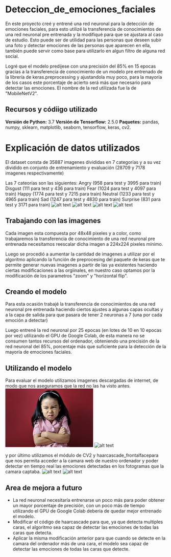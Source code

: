 # Deteccion_de_emociones_faciales

En este proyecto creé y entrené una red neuronal para la detección de emociones faciales, para esto utilizé la transferencia de conocimientos de una red neuronal pre entrenada y la modifiqué para que se ajustara al caso de estudio. Esto puede ser de utilidad para las personas que deseen subir una foto y detectar emociones de las personas que aparecen en ella, también puede servir como base para utilizarlo en algun filtro de alguna red social.

Logré que el modelo predijese con una precisión del 85% en 15 epocas gracias a la transferencia de conocimiento de un modelo pre entrenado de la librería de keras.preprocessing y ajustandola muy poco, para la mayoría de los casos este porcentaje de acierto será más que necesario para detectar las emociones. El nombre de la red utilizada fue la de "MobileNetV2".

## Recursos y códiigo utilizado 
**Versión de Python:** 3.7
**Versión de Tensorflow:** 2.5.0
**Paquetes:** pandas, numpy, sklearn, matplotlib, seaborn, tensorflow, keras, cv2.

# Explicación de datos utilizados
El dataset consta de 35887 imagenes divididas en 7 categorías y a su vez dividido en conjunto de entrenamiento y evaluación (28709 y 7178 imagenes respectivamente)

Las 7 cateorías son las siguientes:
Angry (958 para test y 3995 para train)
Disgust (111 para test y 436 para train)
Fear (1024 para test y 4097 para train)
Happy (1774 para test y 7215 para train)
Neutral (1233 para test y 4965 para train)
Sad (1247 para test y 4830 para train)
Surprise (831 para test y 3171 para train)
![alt text](https://github.com/estebanmgr/Deteccion_de_emociones_faciales/blob/main/Im%C3%A1genes/PrivateTest_1161501.jpg "Imagn de test 1")
![alt text](https://github.com/estebanmgr/Deteccion_de_emociones_faciales/blob/main/Im%C3%A1genes/PrivateTest_1769758.jpg "Imagn de test 2")
![alt text](https://github.com/estebanmgr/Deteccion_de_emociones_faciales/blob/main/Im%C3%A1genes/PrivateTest_2352334.jpg "Imagn de test 3")
![alt text](https://github.com/estebanmgr/Deteccion_de_emociones_faciales/blob/main/Im%C3%A1genes/PrivateTest_1791924.jpg "Imagn de test 3")

## Trabajando con las imagenes
Cada imagen esta compuesta por 48x48 pixeles y a color, como trabajaremos la transferencia de conocimiento de una red neuronal pre entrenada necesitamos reescalar dicha imagen a 224x224 pixeles mínimo.

Luego se procedió a aumentar la cantidad de imagenes a utilizar por el algoritmo aplicando la función de preprocesing del paquete de keras que te permite generar nuevas imagenes a partir de las ya existentes haciendo ciertas modificaciones a las orgiinales, en nuestro caso optamos por la modificación de los parametros "zoom" y "horizontal flip".

## Creando el modelo
Para esta ocasión trabajé la transferencia de conocimientos de una red neuronal pre entrenada haciendo ciertos ajustes a algunas capas ocultas y a la capa de salida para que pasara de tener 2 neuronas a 7 (una por cada emoción a detectar)

Luego entrené la red neuronal por 25 epocas (en lotes de 10 en 10 epocas por vez) utilizando el GPU de Google Colab, de esta manera no se consumen tantos recursos del ordenador, obteniendo una precisión de la red neuronal del 85%, porcentaje más que suficiente para la detección de la mayoría de emociones faciales.

## Utilizando el modelo
Para evaluar el modelo utilizamos imagenes descargadas de internet, de modo que nos aseguramos que la red no las ha visto antes.
![alt text](https://github.com/estebanmgr/Deteccion_de_emociones_faciales/blob/main/Im%C3%A1genes/Angry.jfif "Angry")
![alt text](https://github.com/estebanmgr/Deteccion_de_emociones_faciales/blob/main/Im%C3%A1genes/Fear.jfif "Fear")

y por último utilizamos el módulo de CV2 y haarcascade_frontalfacepara que nos permita acceder a la camara web de nuestro ordenador y poder detectar en tiempo real las emociones detectadas en los fotogramas que la camara captaba.
![alt text](https://github.com/estebanmgr/Deteccion_de_emociones_faciales/blob/main/Im%C3%A1genes/Realtime%20Felicidad.PNG "Real time felicidad")
![alt text](https://github.com/estebanmgr/Deteccion_de_emociones_faciales/blob/main/Im%C3%A1genes/Realtime%20neutral.PNG "Real time neutral")

## Area de mejora a futuro
* La red neuronal necesitaría entrenarse un poco más para poder obtener un mayor porcentaje de precisión, con un poco más de tiempo utilizando el GPU de Google Colab debería de quedar mejor entrenado el modelo.
* Modificar el código de haarcascade para que, ya que detecta multiples caras, el algoritmo sea capaz de detectar las emociones de todas las caras que detecta.
* Aplicar la misma modificación anterior para que cuando se detecte en la camara del ordenador más de una cara, el modelo sea capaz de detectar las emociones de todas las caras que detecte.




